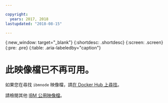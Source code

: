 ```yaml
---

copyright:
  years: 2017, 2018
lastupdated: "2018-08-15"

---
```


{:new_window: target="_blank"}
{:shortdesc: .shortdesc}
{:screen: .screen}
{:pre: .pre}
{:table: .aria-labeledby="caption"}

# 此映像檔已不再可用。

如果您在尋找 `ibmnode` 映像檔，請[在 Docker Hub 上尋找](https://hub.docker.com/r/ibmcom/ibmnode/)。 

請檢閱其他 [IBM 公用映像檔](/docs/services/RegistryImages/index.html#ibm_images)。

